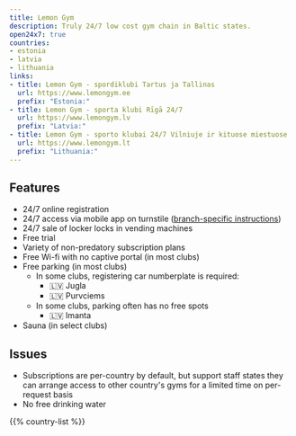 ```yaml
---
title: Lemon Gym
description: Truly 24/7 low cost gym chain in Baltic states.
open24x7: true
countries:
- estonia
- latvia
- lithuania
links:
- title: Lemon Gym - spordiklubi Tartus ja Tallinas
  url: https://www.lemongym.ee
  prefix: "Estonia:"
- title: Lemon Gym - sporta klubi Rīgā 24/7
  url: https://www.lemongym.lv
  prefix: "Latvia:"
- title: Lemon Gym - sporto klubai 24/7 Vilniuje ir kituose miestuose
  url: https://www.lemongym.lt
  prefix: "Lithuania:"
---
```


## Features
- 24/7 online registration
- 24/7 access via mobile app on turnstile ([branch-specific instructions](https://www.lemongym.lv/wp-content/uploads/2024/10/LEMON-GYM-instrukcija-ka-ieklut-kluba.pdf))
- 24/7 sale of locker locks in vending machines
- Free trial
- Variety of non-predatory subscription plans
- Free Wi-fi with no captive portal (in most clubs)
- Free parking (in most clubs)
    - In some clubs, registering car numberplate is required:
        - 🇱🇻 Jugla
        - 🇱🇻 Purvciems
    - In some clubs, parking often has no free spots
        - 🇱🇻 Imanta
- Sauna (in select clubs)

## Issues
- Subscriptions are per-country by default, but support staff states they can arrange access to other country's gyms for a limited time on per-request basis
- No free drinking water

{{% country-list %}}
